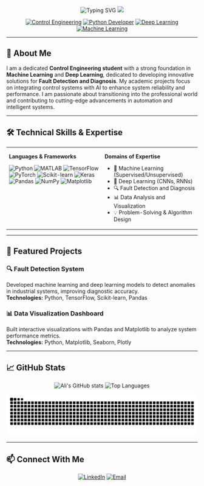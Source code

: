 <div align="center">

<img src="https://readme-typing-svg.vercel.app?font=JetBrains+Mono&weight=600&size=32&duration=1000&pause=2500&color=00D4FF&center=true&vCenter=true&width=900&lines=Hello%2C+I'm+Ali+Sadeghi;Control+Engineering+Student;AI+%26+Machine+Learning+Developer;Welcome+to+my+GitHub!" alt="Typing SVG" />
<img src="https://raw.githubusercontent.com/andreasbm/readme/master/assets/lines/aqua.png">

[![Control Engineering](https://img.shields.io/badge/Control_Engineering-Student-blue?style=for-the-badge&logo=azure-pipelines)](https://github.com/Alis7502)
[![Python Developer](https://img.shields.io/badge/Python-Developer-3776AB?style=for-the-badge&logo=python)](https://github.com/Alis7502)
[![Deep Learning](https://img.shields.io/badge/Deep_Learning-Enthusiast-FF6F00?style=for-the-badge&logo=tensorflow)](https://github.com/Alis7502)
[![Machine Learning](https://img.shields.io/badge/Machine_Learning-Enthusiast-FF6F00?style=for-the-badge&logo=scikitlearn)](https://github.com/Alis7502)

</div>

---

## 📖 About Me

I am a dedicated **Control Engineering student** with a strong foundation in **Machine Learning** and **Deep Learning**, dedicated to developing innovative solutions for **Fault Detection and Diagnosis**. My academic projects focus on integrating control systems with AI to enhance system reliability and performance. I am passionate about transitioning into the professional world and contributing to cutting-edge advancements in automation and intelligent systems.

---

## 🛠️ Technical Skills & Expertise

<table>
<tr>
<td valign="top" width="50%">

**Languages & Frameworks**

![Python](https://img.shields.io/badge/Python-3776AB?style=for-the-plastic&logo=python&logoColor=white)
![MATLAB](https://img.shields.io/badge/MATLAB-orange?style=for-the-plastic&logo=mathworks&logoColor=white)
![TensorFlow](https://img.shields.io/badge/TensorFlow-FF6F00?style=for-the-plastic&logo=tensorflow&logoColor=white)
![PyTorch](https://img.shields.io/badge/PyTorch-EE4C2C?style=for-the-plastic&logo=pytorch&logoColor=white)
![Scikit-learn](https://img.shields.io/badge/Scikit--learn-F7931E?style=for-the-plastic&logo=scikit-learn&logoColor=white)
![Keras](https://img.shields.io/badge/Keras-D00000?style=for-the-plastic&logo=keras&logoColor=white)
![Pandas](https://img.shields.io/badge/Pandas-150458?style=for-the-plastic&logo=pandas&logoColor=white)
![NumPy](https://img.shields.io/badge/NumPy-013243?style=for-the-plastic&logo=numpy&logoColor=white)
![Matplotlib](https://img.shields.io/badge/Matplotlib-11557C?style=for-the-plastic&logo=python&logoColor=white)

</td>
<td valign="top" width="50%">

**Domains of Expertise**

- 🎯 Machine Learning (Supervised/Unsupervised)
- 🧠 Deep Learning (CNNs, RNNs)
- 🔍 Fault Detection and Diagnosis
- 📊 Data Analysis and Visualization
- 💡 Problem-Solving & Algorithm Design

</td>
</tr>
</table>

---

## 🚀 Featured Projects

### 🔍 Fault Detection System
Developed machine learning and deep learning models to detect anomalies in industrial systems, improving diagnostic accuracy.
<br>**Technologies:** Python, TensorFlow, Scikit-learn, Pandas

### 📊 Data Visualization Dashboard
Built interactive visualizations with Pandas and Matplotlib to analyze system performance metrics.
<br>**Technologies:** Python, Matplotlib, Seaborn, Plotly

---

## 📈 GitHub Stats

<div align="center">

![Ali's GitHub stats](https://github-readme-stats.vercel.app/api?username=Alis7502&show_icons=true&theme=radical)
![Top Languages](https://github-readme-stats.vercel.app/api/top-langs/?username=Alis7502&layout=compact&theme=radical)

<picture>
  <source media="(prefers-color-scheme: dark)" srcset="https://raw.githubusercontent.com/Alis7502/Alis7502/output/github-contribution-grid-snake-dark.svg">
  <source media="(prefers-color-scheme: light)" srcset="https://raw.githubusercontent.com/Alis7502/Alis7502/output/github-contribution-grid-snake.svg">
  <img alt="github contribution grid snake animation" src="https://raw.githubusercontent.com/Alis7502/Alis7502/output/github-contribution-grid-snake.svg">
</picture>

</div>

---

## 📫 Connect With Me

<div align="center">

[![LinkedIn](https://img.shields.io/badge/LinkedIn-Ali_Sadeghi-0077B5?style=for-the-badge&logo=linkedin)](https://linkedin.com/in/alisadeghi7502)
[![Email](https://img.shields.io/badge/Email-alisadeghi7502@gmail.com-D14836?style=for-the-badge&logo=gmail&logoColor=white)](mailto:alisadeghi7502@gmail.com)

</div>
